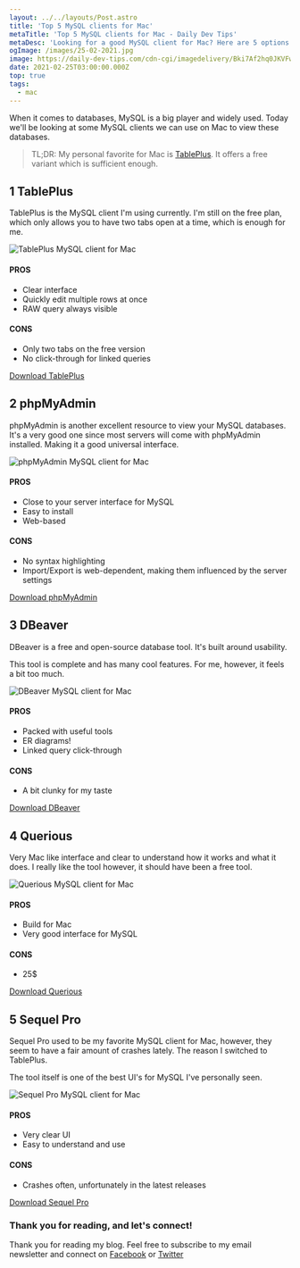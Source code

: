 ```yaml
---
layout: ../../layouts/Post.astro
title: 'Top 5 MySQL clients for Mac'
metaTitle: 'Top 5 MySQL clients for Mac - Daily Dev Tips'
metaDesc: 'Looking for a good MySQL client for Mac? Here are 5 options you should consider'
ogImage: /images/25-02-2021.jpg
image: https://daily-dev-tips.com/cdn-cgi/imagedelivery/Bki7Af2hq0JKVFw1XYYMQg/9bf9d8c5-847a-4d89-8b1e-17e27a1dc500
date: 2021-02-25T03:00:00.000Z
top: true
tags:
  - mac
---
```


When it comes to databases, MySQL is a big player and widely used.
Today we'll be looking at some MySQL clients we can use on Mac to view these databases.

> TL;DR: My personal favorite for Mac is [TablePlus](https://tableplus.com/). It offers a free variant which is sufficient enough.

## 1 TablePlus

TablePlus is the MySQL client I'm using currently.
I'm still on the free plan, which only allows you to have two tabs open at a time, which is enough for me.

![TablePlus MySQL client for Mac](https://daily-dev-tips.com/cdn-cgi/imagedelivery/Bki7Af2hq0JKVFw1XYYMQg/c252cd80-8ad7-4689-502c-11830c9c5d00/article)

#### PROS

- Clear interface
- Quickly edit multiple rows at once
- RAW query always visible

#### CONS

- Only two tabs on the free version
- No click-through for linked queries

[Download TablePlus](https://tableplus.com/)

## 2 phpMyAdmin

phpMyAdmin is another excellent resource to view your MySQL databases. It's a very good one since most servers will come with phpMyAdmin installed. Making it a good universal interface.

![phpMyAdmin MySQL client for Mac](https://daily-dev-tips.com/cdn-cgi/imagedelivery/Bki7Af2hq0JKVFw1XYYMQg/f544b123-1366-498f-a133-375777a57900/article)

#### PROS

- Close to your server interface for MySQL
- Easy to install
- Web-based

#### CONS

- No syntax highlighting
- Import/Export is web-dependent, making them influenced by the server settings

[Download phpMyAdmin](https://www.phpmyadmin.net/)

## 3 DBeaver

DBeaver is a free and open-source database tool. It's built around usability.

This tool is complete and has many cool features. For me, however, it feels a bit too much.

![DBeaver MySQL client for Mac](https://daily-dev-tips.com/cdn-cgi/imagedelivery/Bki7Af2hq0JKVFw1XYYMQg/26bbbb6c-dc2f-4338-9e7c-fa7c5c442d00/article)

#### PROS

- Packed with useful tools
- ER diagrams!
- Linked query click-through

#### CONS

- A bit clunky for my taste

[Download DBeaver](https://dbeaver.io/download/)

## 4 Querious

Very Mac like interface and clear to understand how it works and what it does.
I really like the tool however, it should have been a free tool.

![Querious MySQL client for Mac](https://daily-dev-tips.com/cdn-cgi/imagedelivery/Bki7Af2hq0JKVFw1XYYMQg/5564d7a6-2caa-4324-8454-f4a6bd310000/article)

#### PROS

- Build for Mac
- Very good interface for MySQL

#### CONS

- 25\$

[Download Querious](https://www.araelium.com/querious)

## 5 Sequel Pro

Sequel Pro used to be my favorite MySQL client for Mac, however, they seem to have a fair amount of crashes lately. The reason I switched to TablePlus.

The tool itself is one of the best UI's for MySQL I've personally seen.

![Sequel Pro MySQL client for Mac](https://daily-dev-tips.com/cdn-cgi/imagedelivery/Bki7Af2hq0JKVFw1XYYMQg/d2a3a90d-1fdb-4632-3c55-91b2376dbe00/article)

#### PROS

- Very clear UI
- Easy to understand and use

#### CONS

- Crashes often, unfortunately in the latest releases

[Download Sequel Pro](https://www.sequelpro.com/)

### Thank you for reading, and let's connect!

Thank you for reading my blog. Feel free to subscribe to my email newsletter and connect on [Facebook](https://www.facebook.com/DailyDevTipsBlog) or [Twitter](https://twitter.com/DailyDevTips1)
